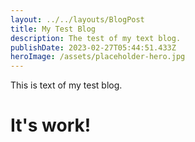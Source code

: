 ```yaml
---
layout: ../../layouts/BlogPost
title: My Test Blog
description: The test of my text blog.
publishDate: 2023-02-27T05:44:51.433Z
heroImage: /assets/placeholder-hero.jpg
---
```

T﻿his is text of my test blog.



# I﻿t's work!